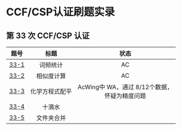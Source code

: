 # CCF/CSP认证刷题实录

## 第 33 次 CCF/CSP 认证
|       题号        |   标题    |                 状态                  |
|:---------------:|:-------:|:-----------------------------------:|
| [33-1](33/1.py) |  词频统计   |                 AC                  |
| [33-2](33/2.py) |  相似度计算  |                 AC                  |
| [33-3](33/3.py) | 化学方程式配平 | AcWing中 WA，通过 8/12个数据，<br/>怀疑为精度问题  |
| [33-4](33/4.py) |   十滴水   |                                     |
| [33-5](33/5.py) |  文件夹合并  |                                     |

